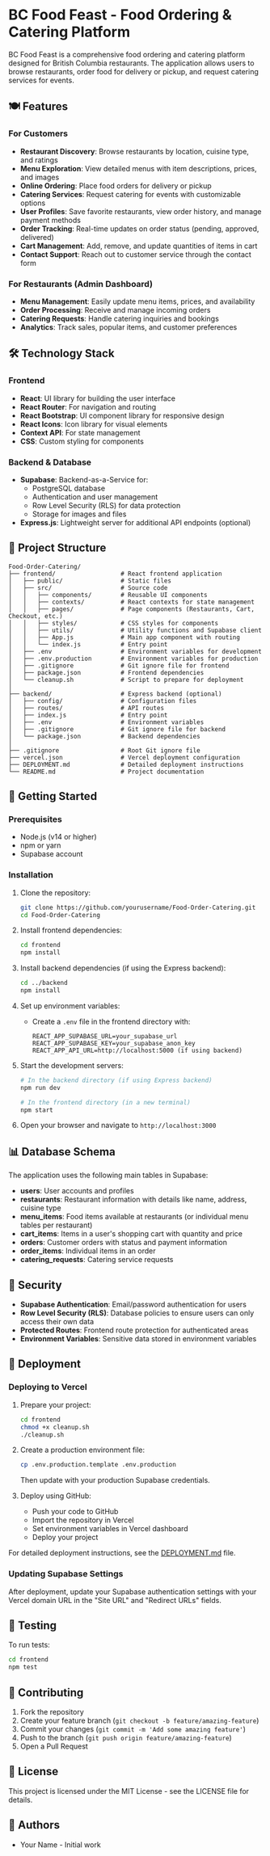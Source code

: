 # BC Food Feast - Food Ordering & Catering Platform

BC Food Feast is a comprehensive food ordering and catering platform designed for British Columbia restaurants. The application allows users to browse restaurants, order food for delivery or pickup, and request catering services for events.

## 🍽️ Features

### For Customers

- **Restaurant Discovery**: Browse restaurants by location, cuisine type, and ratings
- **Menu Exploration**: View detailed menus with item descriptions, prices, and images
- **Online Ordering**: Place food orders for delivery or pickup
- **Catering Services**: Request catering for events with customizable options
- **User Profiles**: Save favorite restaurants, view order history, and manage payment methods
- **Order Tracking**: Real-time updates on order status (pending, approved, delivered)
- **Cart Management**: Add, remove, and update quantities of items in cart
- **Contact Support**: Reach out to customer service through the contact form

### For Restaurants (Admin Dashboard)

- **Menu Management**: Easily update menu items, prices, and availability
- **Order Processing**: Receive and manage incoming orders
- **Catering Requests**: Handle catering inquiries and bookings
- **Analytics**: Track sales, popular items, and customer preferences

## 🛠️ Technology Stack

### Frontend

- **React**: UI library for building the user interface
- **React Router**: For navigation and routing
- **React Bootstrap**: UI component library for responsive design
- **React Icons**: Icon library for visual elements
- **Context API**: For state management
- **CSS**: Custom styling for components

### Backend & Database

- **Supabase**: Backend-as-a-Service for:
  - PostgreSQL database
  - Authentication and user management
  - Row Level Security (RLS) for data protection
  - Storage for images and files
- **Express.js**: Lightweight server for additional API endpoints (optional)

## 📁 Project Structure

```
Food-Order-Catering/
├── frontend/                  # React frontend application
│   ├── public/                # Static files
│   ├── src/                   # Source code
│   │   ├── components/        # Reusable UI components
│   │   ├── contexts/          # React contexts for state management
│   │   ├── pages/             # Page components (Restaurants, Cart, Checkout, etc.)
│   │   ├── styles/            # CSS styles for components
│   │   ├── utils/             # Utility functions and Supabase client
│   │   ├── App.js             # Main app component with routing
│   │   └── index.js           # Entry point
│   ├── .env                   # Environment variables for development
│   ├── .env.production        # Environment variables for production
│   ├── .gitignore             # Git ignore file for frontend
│   ├── package.json           # Frontend dependencies
│   └── cleanup.sh             # Script to prepare for deployment
│
├── backend/                   # Express backend (optional)
│   ├── config/                # Configuration files
│   ├── routes/                # API routes
│   ├── index.js               # Entry point
│   ├── .env                   # Environment variables
│   ├── .gitignore             # Git ignore file for backend
│   └── package.json           # Backend dependencies
│
├── .gitignore                 # Root Git ignore file
├── vercel.json                # Vercel deployment configuration
├── DEPLOYMENT.md              # Detailed deployment instructions
└── README.md                  # Project documentation
```

## 🚀 Getting Started

### Prerequisites

- Node.js (v14 or higher)
- npm or yarn
- Supabase account

### Installation

1. Clone the repository:

   ```bash
   git clone https://github.com/yourusername/Food-Order-Catering.git
   cd Food-Order-Catering
   ```

2. Install frontend dependencies:

   ```bash
   cd frontend
   npm install
   ```

3. Install backend dependencies (if using the Express backend):

   ```bash
   cd ../backend
   npm install
   ```

4. Set up environment variables:

   - Create a `.env` file in the frontend directory with:
     ```
     REACT_APP_SUPABASE_URL=your_supabase_url
     REACT_APP_SUPABASE_KEY=your_supabase_anon_key
     REACT_APP_API_URL=http://localhost:5000 (if using backend)
     ```

5. Start the development servers:

   ```bash
   # In the backend directory (if using Express backend)
   npm run dev

   # In the frontend directory (in a new terminal)
   npm start
   ```

6. Open your browser and navigate to `http://localhost:3000`

## 📊 Database Schema

The application uses the following main tables in Supabase:

- **users**: User accounts and profiles
- **restaurants**: Restaurant information with details like name, address, cuisine type
- **menu_items**: Food items available at restaurants (or individual menu tables per restaurant)
- **cart_items**: Items in a user's shopping cart with quantity and price
- **orders**: Customer orders with status and payment information
- **order_items**: Individual items in an order
- **catering_requests**: Catering service requests

## 🔐 Security

- **Supabase Authentication**: Email/password authentication for users
- **Row Level Security (RLS)**: Database policies to ensure users can only access their own data
- **Protected Routes**: Frontend route protection for authenticated areas
- **Environment Variables**: Sensitive data stored in environment variables

## 🚀 Deployment

### Deploying to Vercel

1. Prepare your project:

   ```bash
   cd frontend
   chmod +x cleanup.sh
   ./cleanup.sh
   ```

2. Create a production environment file:

   ```bash
   cp .env.production.template .env.production
   ```

   Then update with your production Supabase credentials.

3. Deploy using GitHub:
   - Push your code to GitHub
   - Import the repository in Vercel
   - Set environment variables in Vercel dashboard
   - Deploy your project

For detailed deployment instructions, see the [DEPLOYMENT.md](DEPLOYMENT.md) file.

### Updating Supabase Settings

After deployment, update your Supabase authentication settings with your Vercel domain URL in the "Site URL" and "Redirect URLs" fields.

## 🧪 Testing

To run tests:

```bash
cd frontend
npm test
```

## 🤝 Contributing

1. Fork the repository
2. Create your feature branch (`git checkout -b feature/amazing-feature`)
3. Commit your changes (`git commit -m 'Add some amazing feature'`)
4. Push to the branch (`git push origin feature/amazing-feature`)
5. Open a Pull Request

## 📝 License

This project is licensed under the MIT License - see the LICENSE file for details.

## 👥 Authors

- Your Name - Initial work
